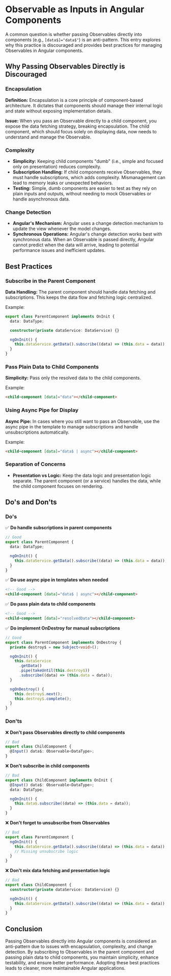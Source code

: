 # Observable as Inputs in Angular Components

A common question is whether passing Observables directly into components (e.g., `[data$]="data$"`) is an anti-pattern. This entry explores why this practice is discouraged and provides best practices for managing Observables in Angular components.

## Why Passing Observables Directly is Discouraged

### Encapsulation

**Definition:** Encapsulation is a core principle of component-based architecture. It dictates that components should manage their internal logic and state without exposing implementation details.

**Issue:** When you pass an Observable directly to a child component, you expose the data fetching strategy, breaking encapsulation. The child component, which should focus solely on displaying data, now needs to understand and manage the Observable.

### Complexity

- **Simplicity:** Keeping child components "dumb" (i.e., simple and focused only on presentation) reduces complexity.
- **Subscription Handling:** If child components receive Observables, they must handle subscriptions, which adds complexity. Mismanagement can lead to memory leaks or unexpected behaviors.
- **Testing:** Simple, dumb components are easier to test as they rely on plain inputs and outputs, without needing to mock Observables or handle asynchronous data.

### Change Detection

- **Angular's Mechanism:** Angular uses a change detection mechanism to update the view whenever the model changes.
- **Synchronous Operations:** Angular's change detection works best with synchronous data. When an Observable is passed directly, Angular cannot predict when the data will arrive, leading to potential performance issues and inefficient updates.

## Best Practices

### Subscribe in the Parent Component

**Data Handling:** The parent component should handle data fetching and subscriptions. This keeps the data flow and fetching logic centralized.

Example:

```typescript
export class ParentComponent implements OnInit {
  data: DataType;

  constructor(private dataService: DataService) {}

  ngOnInit() {
    this.dataService.getData().subscribe((data) => (this.data = data));
  }
}
```

### Pass Plain Data to Child Components

**Simplicity:** Pass only the resolved data to the child components.

Example:

```html
<child-component [data]="data"></child-component>
```

### Using Async Pipe for Display

**Async Pipe:** In cases where you still want to pass an Observable, use the async pipe in the template to manage subscriptions and handle unsubscriptions automatically.

Example:

```html
<child-component [data]="data$ | async"></child-component>
```

### Separation of Concerns

- **Presentation vs Logic:** Keep the data logic and presentation logic separate. The parent component (or a service) handles the data, while the child component focuses on rendering.

## Do's and Don'ts

### Do's

✅ **Do handle subscriptions in parent components**

```typescript
// Good
export class ParentComponent {
  data: DataType;

  ngOnInit() {
    this.dataService.getData().subscribe((data) => (this.data = data));
  }
}
```

✅ **Do use async pipe in templates when needed**

```html
<!-- Good -->
<child-component [data]="data$ | async"></child-component>
```

✅ **Do pass plain data to child components**

```html
<!-- Good -->
<child-component [data]="resolvedData"></child-component>
```

✅ **Do implement OnDestroy for manual subscriptions**

```typescript
// Good
export class ParentComponent implements OnDestroy {
  private destroy$ = new Subject<void>();

  ngOnInit() {
    this.dataService
      .getData()
      .pipe(takeUntil(this.destroy$))
      .subscribe((data) => (this.data = data));
  }

  ngOnDestroy() {
    this.destroy$.next();
    this.destroy$.complete();
  }
}
```

### Don'ts

❌ **Don't pass Observables directly to child components**

```typescript
// Bad
export class ChildComponent {
  @Input() data$: Observable<DataType>;
}
```

❌ **Don't subscribe in child components**

```typescript
// Bad
export class ChildComponent implements OnInit {
  @Input() data$: Observable<DataType>;
  data: DataType;

  ngOnInit() {
    this.data$.subscribe((data) => (this.data = data));
  }
}
```

❌ **Don't forget to unsubscribe from Observables**

```typescript
// Bad
export class ParentComponent {
  ngOnInit() {
    this.dataService.getData().subscribe((data) => (this.data = data));
    // Missing unsubscribe logic
  }
}
```

❌ **Don't mix data fetching and presentation logic**

```typescript
// Bad
export class ChildComponent {
  constructor(private dataService: DataService) {}

  ngOnInit() {
    this.dataService.getData().subscribe((data) => (this.data = data));
  }
}
```

## Conclusion

Passing Observables directly into Angular components is considered an anti-pattern due to issues with encapsulation, complexity, and change detection. By subscribing to Observables in the parent component and passing plain data to child components, you maintain simplicity, enhance testability, and ensure better performance. Adopting these best practices leads to cleaner, more maintainable Angular applications.

